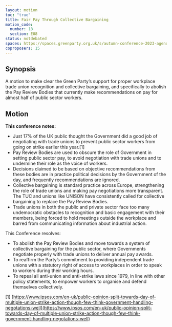 ```yaml
---
layout: motion
toc: "true"
title: Fair Pay Through Collective Bargaining
motion_code:
  number: 18
  section: E08
status: notdebated
spaces: https://spaces.greenparty.org.uk/s/autumn-conference-2023-agenda-forum/post/post/view?id=11196
coproposers: 15
---
```

## Synopsis

A motion to make clear the Green Party’s support for proper workplace trade union recognition and collective bargaining, and specifically to abolish the Pay Review Bodies that currently make recommendations on pay for almost half of public sector workers.

## Motion

**This conference notes:**

* Just 17% of the UK public thought the Government did a good job of negotiating with trade unions to prevent public sector workers from going on strike earlier this year.[1]
* Pay Review Bodies are used to obscure the role of Government in setting public sector pay, to avoid negotiation with trade unions and to undermine their role as the voice of workers.
* Decisions claimed to be based on objective recommendations from these bodies are in practice political decisions by the Government of the day, and frequently recommendations are ignored.
* Collective bargaining is standard practice across Europe, strengthening the role of trade unions and making pay negotiations more transparent. The TUC and unions like UNISON have consistently called for collective bargaining to replace the Pay Review Bodies.
* Trade unions in both the public and private sector face too many undemocratic obstacles to recognition and basic engagement with their members, being forced to hold meetings outside the workplace and barred from communicating information about industrial action.

This Conference resolves:

* To abolish the Pay Review Bodies and move towards a system of collective bargaining for the public sector, where Governments negotiate properly with trade unions to deliver annual pay awards.
* To reaffirm the Party’s commitment to providing independent trade unions with a statutory right of access to workplaces in order to speak to workers during their working hours.
* To repeal all anti-union and anti-strike laws since 1979, in line with other policy statements, to empower workers to organise and defend themselves collectively.

[1] [https://www.ipsos.com/en-uk/public-opinion-split-towards-day-of-multiple-union-strike-action-though-few-think-government-handling-negotations-well](https://www.ipsos.com/en-uk/public-opinion-split-towards-day-of-multiple-union-strike-action-though-few-think-government-handling-negotations-well)